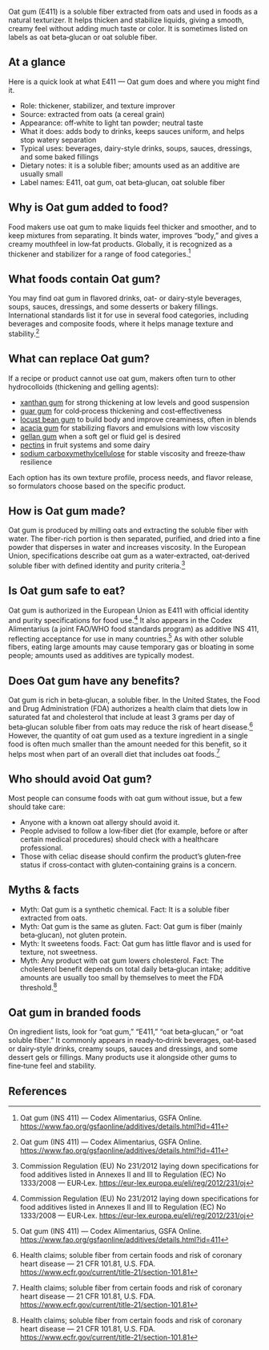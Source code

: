 Oat gum (E411) is a soluble fiber extracted from oats and used in foods as a natural texturizer. It helps thicken and stabilize liquids, giving a smooth, creamy feel without adding much taste or color. It is sometimes listed on labels as oat beta‑glucan or oat soluble fiber.

<!--more-->

## At a glance
Here is a quick look at what E411 — Oat gum does and where you might find it.
- Role: thickener, stabilizer, and texture improver
- Source: extracted from oats (a cereal grain)
- Appearance: off‑white to light tan powder; neutral taste
- What it does: adds body to drinks, keeps sauces uniform, and helps stop watery separation
- Typical uses: beverages, dairy-style drinks, soups, sauces, dressings, and some baked fillings
- Dietary notes: it is a soluble fiber; amounts used as an additive are usually small
- Label names: E411, oat gum, oat beta‑glucan, oat soluble fiber

## Why is Oat gum added to food?
Food makers use oat gum to make liquids feel thicker and smoother, and to keep mixtures from separating. It binds water, improves “body,” and gives a creamy mouthfeel in low‑fat products. Globally, it is recognized as a thickener and stabilizer for a range of food categories.[^2]

## What foods contain Oat gum?
You may find oat gum in flavored drinks, oat- or dairy‑style beverages, soups, sauces, dressings, and some desserts or bakery fillings. International standards list it for use in several food categories, including beverages and composite foods, where it helps manage texture and stability.[^2]

## What can replace Oat gum?
If a recipe or product cannot use oat gum, makers often turn to other hydrocolloids (thickening and gelling agents):
- [xanthan gum](/e415-xanthan-gum) for strong thickening at low levels and good suspension
- [guar gum](/e412-guar-gum) for cold‑process thickening and cost‑effectiveness
- [locust bean gum](/e410-locust-bean-gum) to build body and improve creaminess, often in blends
- [acacia gum](/e414-acacia-gum) for stabilizing flavors and emulsions with low viscosity
- [gellan gum](/e418-gellan-gum) when a soft gel or fluid gel is desired
- [pectins](/e440-pectins) in fruit systems and some dairy
- [sodium carboxymethylcellulose](/e466-sodium-carboxy-methyl-cellulose) for stable viscosity and freeze‑thaw resilience

Each option has its own texture profile, process needs, and flavor release, so formulators choose based on the specific product.

## How is Oat gum made?
Oat gum is produced by milling oats and extracting the soluble fiber with water. The fiber-rich portion is then separated, purified, and dried into a fine powder that disperses in water and increases viscosity. In the European Union, specifications describe oat gum as a water‑extracted, oat‑derived soluble fiber with defined identity and purity criteria.[^1]

## Is Oat gum safe to eat?
Oat gum is authorized in the European Union as E411 with official identity and purity specifications for food use.[^1] It also appears in the Codex Alimentarius (a joint FAO/WHO food standards program) as additive INS 411, reflecting acceptance for use in many countries.[^2] As with other soluble fibers, eating large amounts may cause temporary gas or bloating in some people; amounts used as additives are typically modest.

## Does Oat gum have any benefits?
Oat gum is rich in beta‑glucan, a soluble fiber. In the United States, the Food and Drug Administration (FDA) authorizes a health claim that diets low in saturated fat and cholesterol that include at least 3 grams per day of beta‑glucan soluble fiber from oats may reduce the risk of heart disease.[^3] However, the quantity of oat gum used as a texture ingredient in a single food is often much smaller than the amount needed for this benefit, so it helps most when part of an overall diet that includes oat foods.[^3]

## Who should avoid Oat gum?
Most people can consume foods with oat gum without issue, but a few should take care:
- Anyone with a known oat allergy should avoid it.
- People advised to follow a low‑fiber diet (for example, before or after certain medical procedures) should check with a healthcare professional.
- Those with celiac disease should confirm the product’s gluten‑free status if cross‑contact with gluten‑containing grains is a concern.

## Myths & facts
- Myth: Oat gum is a synthetic chemical. Fact: It is a soluble fiber extracted from oats.
- Myth: Oat gum is the same as gluten. Fact: Oat gum is fiber (mainly beta‑glucan), not gluten protein.
- Myth: It sweetens foods. Fact: Oat gum has little flavor and is used for texture, not sweetness.
- Myth: Any product with oat gum lowers cholesterol. Fact: The cholesterol benefit depends on total daily beta‑glucan intake; additive amounts are usually too small by themselves to meet the FDA threshold.[^3]

## Oat gum in branded foods
On ingredient lists, look for “oat gum,” “E411,” “oat beta‑glucan,” or “oat soluble fiber.” It commonly appears in ready‑to‑drink beverages, oat‑based or dairy‑style drinks, creamy soups, sauces and dressings, and some dessert gels or fillings. Many products use it alongside other gums to fine‑tune feel and stability.

## References
[^1]: Commission Regulation (EU) No 231/2012 laying down specifications for food additives listed in Annexes II and III to Regulation (EC) No 1333/2008 — EUR‑Lex. https://eur-lex.europa.eu/eli/reg/2012/231/oj
[^2]: Oat gum (INS 411) — Codex Alimentarius, GSFA Online. https://www.fao.org/gsfaonline/additives/details.html?id=411
[^3]: Health claims; soluble fiber from certain foods and risk of coronary heart disease — 21 CFR 101.81, U.S. FDA. https://www.ecfr.gov/current/title-21/section-101.81
